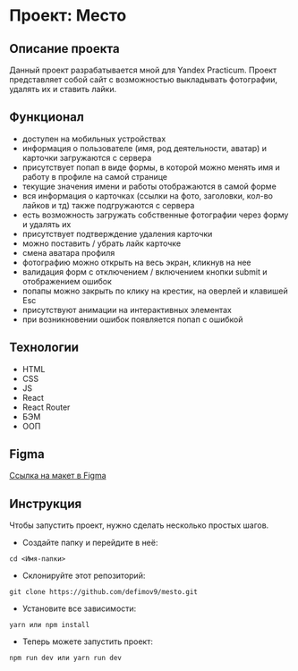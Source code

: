 # Проект: Место

## Описание проекта
Данный проект разрабатывается мной для Yandex Practicum. Проект представляет собой сайт с возможностью выкладывать фотографии, удалять их и ставить лайки.

## Функционал

- доступен на мобильных устройствах
- информация о пользователе (имя, род деятельности, аватар) и карточки загружаются с сервера
- присутствует попап в виде формы, в которой можно менять имя и работу в профиле на самой странице
- текущие значения имени и работы отображаются в самой форме
- вся информация о карточках (ссылки на фото, заголовки, кол-во лайков и тд) также подгружаются с сервера
- есть возможность загружать собственные фотографии через форму и удалять их
- присутствует подтверждение удаления карточки
- можно поставить / убрать лайк карточке
- смена аватара профиля
- фотографию можно открыть на весь экран, кликнув на нее
- валидация форм с отключением / включением кнопки submit и отображением ошибок
- попапы можно закрыть по клику на крестик, на оверлей и клавишей Esc
- присутствуют анимации на интерактивных элементах
- при возникновении ошибок появляется попап с ошибкой

## Технологии 

- HTML
- CSS
- JS
- React
- React Router
- БЭМ
- ООП

## Figma
[Ссылка на макет в Figma](https://www.figma.com/file/2cn9N9jSkmxD84oJik7xL7/JavaScript.-Sprint-4?node-id=0%3A1)

## Инструкция

Чтобы запустить проект, нужно сделать несколько простых шагов.

- Создайте папку и перейдите в неё:

```
cd <Имя-папки>
```

- Склонируйте этот репозиторий:

```
git clone https://github.com/defimov9/mesto.git
```

- Установите все зависимости:

```
yarn или npm install
```

- Теперь можете запустить проект:

```
npm run dev или yarn run dev
```
